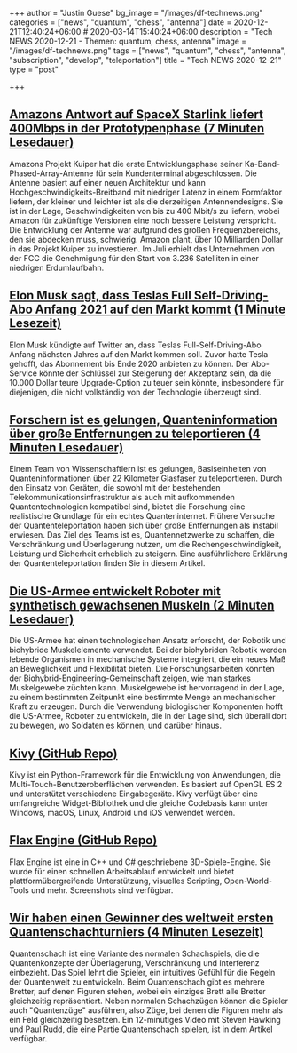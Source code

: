 +++
author = "Justin Guese"
bg_image = "/images/df-technews.png"
categories = ["news", "quantum", "chess", "antenna"]
date = 2020-12-21T12:40:24+06:00 # 2020-03-14T15:40:24+06:00
description = "Tech NEWS 2020-12-21 - Themen: quantum, chess, antenna"
image = "/images/df-technews.png"
tags = ["news", "quantum", "chess", "antenna", "subscription", "develop", "teleportation"]
title = "Tech NEWS 2020-12-21"
type = "post"

+++

## [Amazons Antwort auf SpaceX Starlink liefert 400Mbps in der Prototypenphase (7 Minuten Lesedauer)](https://arstechnica.com/information-technology/2020/12/amazons-answer-to-spacex-starlink-delivers-400mbps-in-prototype-phase//1/0100017684fb8dab-424aa473-921c-4b40-b820-00e7dd15d70e-000000/c1DnTlyVMICciPy0HLZ9hsxf6hs7HbB1s8ZMDWJbhek=172)

 Amazons Projekt Kuiper hat die erste Entwicklungsphase seiner Ka-Band-Phased-Array-Antenne für sein Kundenterminal abgeschlossen. Die Antenne basiert auf einer neuen Architektur und kann Hochgeschwindigkeits-Breitband mit niedriger Latenz in einem Formfaktor liefern, der kleiner und leichter ist als die derzeitigen Antennendesigns. Sie ist in der Lage, Geschwindigkeiten von bis zu 400 Mbit/s zu liefern, wobei Amazon für zukünftige Versionen eine noch bessere Leistung verspricht. Die Entwicklung der Antenne war aufgrund des großen Frequenzbereichs, den sie abdecken muss, schwierig. Amazon plant, über 10 Milliarden Dollar in das Projekt Kuiper zu investieren. Im Juli erhielt das Unternehmen von der FCC die Genehmigung für den Start von 3.236 Satelliten in einer niedrigen Erdumlaufbahn.

## [Elon Musk sagt, dass Teslas Full Self-Driving-Abo Anfang 2021 auf den Markt kommt (1 Minute Lesezeit)](https://www.engadget.com/tesla-full-self-driving-subscription-early-2021-193919961.html/1/0100017684fb8dab-424aa473-921c-4b40-b820-00e7dd15d70e-000000/TzFIJY8YDyiQwN3hA_0vrXg17NQKo6QdCEw33MCrCwY=172)

 Elon Musk kündigte auf Twitter an, dass Teslas Full-Self-Driving-Abo Anfang nächsten Jahres auf den Markt kommen soll. Zuvor hatte Tesla gehofft, das Abonnement bis Ende 2020 anbieten zu können. Der Abo-Service könnte der Schlüssel zur Steigerung der Akzeptanz sein, da die 10.000 Dollar teure Upgrade-Option zu teuer sein könnte, insbesondere für diejenigen, die nicht vollständig von der Technologie überzeugt sind.

## [Forschern ist es gelungen, Quanteninformation über große Entfernungen zu teleportieren (4 Minuten Lesedauer)](https://www.vice.com/en/article/93wqep/researchers-have-achieved-sustained-long-distance-quantum-teleportation/1/0100017684fb8dab-424aa473-921c-4b40-b820-00e7dd15d70e-000000/iCpm5OUVLhzVWbcYuU80NGEJf8ix8sS9s0Jel1V3RC4=172)

 Einem Team von Wissenschaftlern ist es gelungen, Basiseinheiten von Quanteninformationen über 22 Kilometer Glasfaser zu teleportieren. Durch den Einsatz von Geräten, die sowohl mit der bestehenden Telekommunikationsinfrastruktur als auch mit aufkommenden Quantentechnologien kompatibel sind, bietet die Forschung eine realistische Grundlage für ein echtes Quanteninternet. Frühere Versuche der Quantenteleportation haben sich über große Entfernungen als instabil erwiesen. Das Ziel des Teams ist es, Quantennetzwerke zu schaffen, die Verschränkung und Überlagerung nutzen, um die Rechengeschwindigkeit, Leistung und Sicherheit erheblich zu steigern. Eine ausführlichere Erklärung der Quantenteleportation finden Sie in diesem Artikel.

## [Die US-Armee entwickelt Roboter mit synthetisch gewachsenen Muskeln (2 Minuten Lesedauer)](https://smosa.com/army-building-robots-with-synthetic-muscle//1/0100017684fb8dab-424aa473-921c-4b40-b820-00e7dd15d70e-000000/ycm_cNfXojT3I2OENRakyo87lKp--GvofzowPsmv60c=172)

 Die US-Armee hat einen technologischen Ansatz erforscht, der Robotik und biohybride Muskelelemente verwendet. Bei der biohybriden Robotik werden lebende Organismen in mechanische Systeme integriert, die ein neues Maß an Beweglichkeit und Flexibilität bieten. Die Forschungsarbeiten könnten der Biohybrid-Engineering-Gemeinschaft zeigen, wie man starkes Muskelgewebe züchten kann. Muskelgewebe ist hervorragend in der Lage, zu einem bestimmten Zeitpunkt eine bestimmte Menge an mechanischer Kraft zu erzeugen. Durch die Verwendung biologischer Komponenten hofft die US-Armee, Roboter zu entwickeln, die in der Lage sind, sich überall dort zu bewegen, wo Soldaten es können, und darüber hinaus.

## [Kivy (GitHub Repo)](https://github.com/kivy/kivy/1/0100017684fb8dab-424aa473-921c-4b40-b820-00e7dd15d70e-000000/-bosoBSlfSQyFrfPQ3uKcnSy2Pw_8r2EAIOWQ5cBRmQ=172)

 Kivy ist ein Python-Framework für die Entwicklung von Anwendungen, die Multi-Touch-Benutzeroberflächen verwenden. Es basiert auf OpenGL ES 2 und unterstützt verschiedene Eingabegeräte. Kivy verfügt über eine umfangreiche Widget-Bibliothek und die gleiche Codebasis kann unter Windows, macOS, Linux, Android und iOS verwendet werden.

## [Flax Engine (GitHub Repo)](https://github.com/FlaxEngine/FlaxEngine/1/0100017684fb8dab-424aa473-921c-4b40-b820-00e7dd15d70e-000000/DiswWbwuGDaRMGdhS_hNu-OyeCi9VWdnYkfGvEAisOE=172)

 Flax Engine ist eine in C++ und C# geschriebene 3D-Spiele-Engine. Sie wurde für einen schnellen Arbeitsablauf entwickelt und bietet plattformübergreifende Unterstützung, visuelles Scripting, Open-World-Tools und mehr. Screenshots sind verfügbar.

## [Wir haben einen Gewinner des weltweit ersten Quantenschachturniers (4 Minuten Lesezeit)](https://arstechnica.com/gaming/2020/12/we-have-a-winner-in-the-worlds-first-quantum-chess-tournament//1/0100017684fb8dab-424aa473-921c-4b40-b820-00e7dd15d70e-000000/K9CmIxBmpR3HT43ZN9GBG1l8OXU8yduGvFSCr7_ZpmE=172)

 Quantenschach ist eine Variante des normalen Schachspiels, die die Quantenkonzepte der Überlagerung, Verschränkung und Interferenz einbezieht. Das Spiel lehrt die Spieler, ein intuitives Gefühl für die Regeln der Quantenwelt zu entwickeln. Beim Quantenschach gibt es mehrere Bretter, auf denen Figuren stehen, wobei ein einziges Brett alle Bretter gleichzeitig repräsentiert. Neben normalen Schachzügen können die Spieler auch "Quantenzüge" ausführen, also Züge, bei denen die Figuren mehr als ein Feld gleichzeitig besetzen. Ein 12-minütiges Video mit Steven Hawking und Paul Rudd, die eine Partie Quantenschach spielen, ist in dem Artikel verfügbar.

